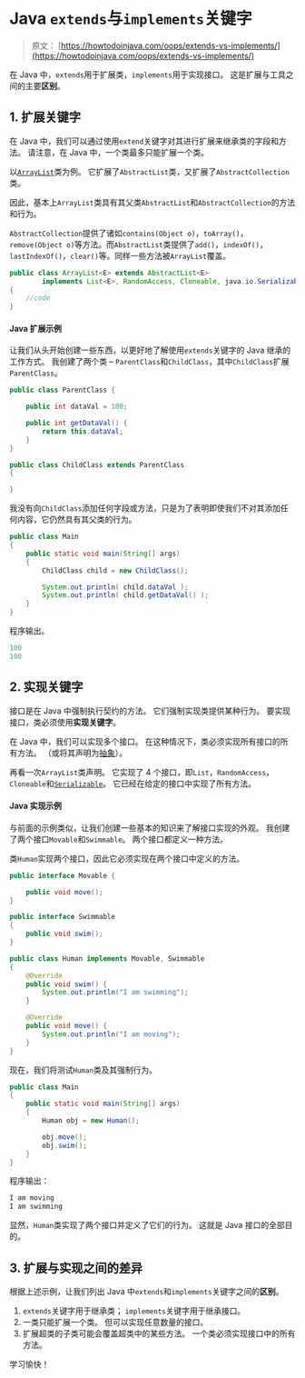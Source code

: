 # Java `extends`与`implements`关键字

> 原文： [https://howtodoinjava.com/oops/extends-vs-implements/](https://howtodoinjava.com/oops/extends-vs-implements/)

在 Java 中，`extends`用于扩展类，`implements`用于实现接口。 这是扩展与工具之间的主要**区别**。

## 1\. 扩展关键字

在 Java 中，我们可以通过使用`extend`关键字对其进行扩展来继承类的字段和方法。 请注意，在 Java 中，一个类最多只能扩展一个类。

以[`ArrayList`](https://howtodoinjava.com/java-arraylist/)类为例。 它扩展了`AbstractList`类，又扩展了`AbstractCollection`类。

因此，基本上`ArrayList`类具有其父类`AbstractList`和`AbstractCollection`的方法和行为。

`AbstractCollection`提供了诸如`contains(Object o)`，`toArray()`，`remove(Object o)`等方法。而`AbstractList`类提供了`add()`，`indexOf()`，`lastIndexOf()`，`clear()`等。同样一些方法被`ArrayList`覆盖。

```java
public class ArrayList<E> extends AbstractList<E>
        implements List<E>, RandomAccess, Cloneable, java.io.Serializable
{
	//code
}

```

#### Java 扩展示例

让我们从头开始创建一些东西，以更好地了解使用`extends`关键字的 Java 继承的工作方式。 我创建了两个类 – `ParentClass`和`ChildClass`，其中`ChildClass`扩展`ParentClass`。

```java
public class ParentClass {

	public int dataVal = 100;

	public int getDataVal() {
		return this.dataVal;
	}
}

```

```java
public class ChildClass extends ParentClass 
{

}

```

我没有向`ChildClass`添加任何字段或方法，只是为了表明即使我们不对其添加任何内容，它仍然具有其父类的行为。

```java
public class Main 
{
	public static void main(String[] args) 
	{
		ChildClass child = new ChildClass();

		System.out.println( child.dataVal );
		System.out.println( child.getDataVal() );
	}
}

```

程序输出。

```java
100
100

```

## 2\. 实现关键字

接口是在 Java 中强制执行契约的方法。 它们强制实现类提供某种行为。 要实现接口，类必须使用**实现关键字**。

在 Java 中，我们可以实现多个接口。 在这种情况下，类必须实现所有接口的所有方法。 （或将其声明为[抽象](https://howtodoinjava.com/java/basics/abstract-keyword/)）。

再看一次`ArrayList`类声明。 它实现了 4 个接口，即`List`，`RandomAccess`，`Cloneable`和[`Serializable`](https://howtodoinjava.com/java/serialization/externalizable-vs-serializable/)。 它已经在给定的接口中实现了所有方法。

#### Java 实现示例

与前面的示例类似，让我们创建一些基本的知识来了解接口实现的外观。 我创建了两个接口`Movable`和`Swimmable`。 两个接口都定义一种方法。

类`Human`实现两个接口，因此它必须实现在两个接口中定义的方法。

```java
public interface Movable {

	public void move();
}

```

```java
public interface Swimmable
{
	public void swim();
}

```

```java
public class Human implements Movable, Swimmable 
{
	@Override
	public void swim() {
		System.out.println("I am swimming");
	}

	@Override
	public void move() {
		System.out.println("I am moving");
	}
}

```

现在，我们将测试`Human`类及其强制行为。

```java
public class Main 
{
	public static void main(String[] args) 
	{
		Human obj = new Human();

		obj.move();
		obj.swim();
	}
}

```

程序输出：

```java
I am moving
I am swimming

```

显然，`Human`类实现了两个接口并定义了它们的行为。 这就是 Java 接口的全部目的。

## 3\. 扩展与实现之间的差异

根据上述示例，让我们列出 Java 中`extends`和`implements`关键字之间的**区别**。

1.  `extends`关键字用于继承类； `implements`关键字用于继承接口。
2.  一类只能扩展一个类。 但可以实现任意数量的接口。
3.  扩展超类的子类可能会覆盖超类中的某些方法。 一个类必须实现接口中的所有方法。

学习愉快！